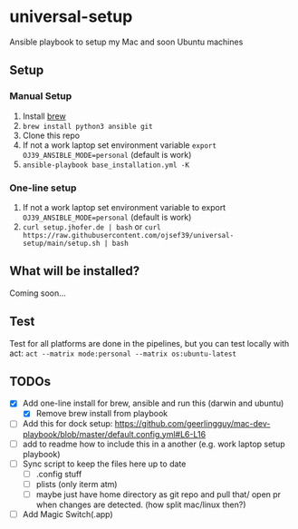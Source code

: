 # universal-setup

Ansible playbook to setup my Mac and soon Ubuntu machines

## Setup

### Manual Setup

1. Install [brew](https://brew.sh/)
2. `brew install python3 ansible git`
3. Clone this repo
4. If not a work laptop set environment variable `export OJ39_ANSIBLE_MODE=personal` (default is work)
5. `ansible-playbook base_installation.yml -K`

### One-line setup

1. If not a work laptop set environment variable to export `OJ39_ANSIBLE_MODE=personal` (default is work)
2. `curl setup.jhofer.de | bash` or `curl https://raw.githubusercontent.com/ojsef39/universal-setup/main/setup.sh | bash`

## What will be installed?

Coming soon…

## Test

Test for all platforms are done in the pipelines, but you can test locally with act:
`act --matrix mode:personal --matrix os:ubuntu-latest`

## TODOs

- [x] Add one-line install for brew, ansible and run this (darwin and ubuntu)
  - [x] Remove brew install from playbook
- [ ] Add this for dock setup: <https://github.com/geerlingguy/mac-dev-playbook/blob/master/default.config.yml#L6-L16>
- [ ] add to readme how to include this in a another (e.g. work laptop setup playbook)
- [ ] Sync script to keep the files here up to date
  - [ ] .config stuff
  - [ ] plists (only iterm atm)
  - [ ] maybe just have home directory as git repo and pull that/ open pr when changes are detected. (how split mac/linux then?)
- [ ] Add Magic Switch(.app)
